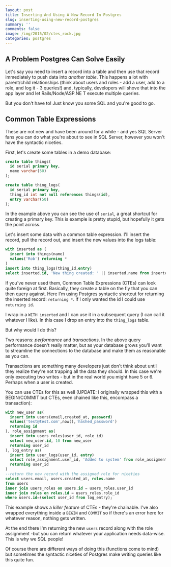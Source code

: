 ```yaml
---
layout: post
title: Inserting And Using A New Record In Postgres
slug: inserting-using-new-record-postgres
summary: ''
comments: false
image: /img/2015/02/ctes_rock.jpg
categories: postgres
---
```


## A Problem Postgres Can Solve Easily

Let's say you need to insert a record into a table and then use that record immediately to push data into *another table*. This happens a lot with parent/child relationships (think about users and roles - add a user, add to a role, and log it - 3 queries!) and, typically, developers will shove that into the app layer and let Rails/Node/ASP.NE T execute multiple queries.

But you don't have to! Just know you some SQL and you're good to go.

## Common Table Expressions

These are not new and have been around for a while - and yes SQL Server fans you can do what you're about to see in SQL Server, however you won't have the syntactic niceties.

First, let's create some tables in a demo database:

```sql
create table things(
  id serial primary key,
  name varchar(50)
);

create table thing_logs(
  id serial primary key,
  thing_id int not null references things(id),
  entry varchar(50)
);
```

In the example above you can see the use of `serial`, a great shortcut for creating a primary key. This is example is pretty stupid, but hopefully it gets the point across.

Let's insert some data with a common table expression. I'll insert the record, pull the record out, and insert the new values into the logs table:

```sql
with inserted as (
  insert into things(name)
  values('Rob') returning *
)
insert into thing_logs(thing_id,entry)
select inserted.id, 'New thing created: ' || inserted.name from inserted;
```

If you've never used them, Common Table Expressions (CTEs) can look quite foreign at first. Basically, they create a table on the fly that you can then query against. Here I'm using Postgres syntactic shortcut for returning the inserted record: `returning *`. If I only wanted the id I could use `returning id`.

I wrap in a `WITH inserted` and I can use it in a subsequent query (I can call it whatever I like). In this case I drop an entry into the `thing_logs` table.

But why would I do this?

Two reasons: *performance* and *transactions*. In the above query performance doesn't really matter, but as your database grows you'll want to streamline the connections to the database and make them as reasonable as you can.

Transactions are something many developers just don't think about until they realize they're not trapping all the data they should. In this case we're only executing two writes - but in the real world you might have 5 or 6. Perhaps when a user is created. 

You can use CTEs for this as well (UPDATE: I originally wrapped this with a BEGIN/COMMIT but CTEs, even chained like this, encompass a transaction):

```sql
with new_user as(
  insert into users(email,created_at, password)
  values('test@test.com',now(),'hashed_password')
  returning id
), role_assignment as(
  insert into users_roles(user_id, role_id)
  select new_user.id, 10 from new_user
  returning user_id
), log_entry as(
  insert into user_logs(user_id, entry)
  select role_assignment.user_id, 'Added to system' from role_assigment
  returning user_id
)
--return the new record with the assigned role for niceties
select users.email, users.created_at, roles.name
from users 
inner join users_roles on users.id = users_roles.user_id
inner join roles on roles.id = users_roles.role_id
where users.id=(select user_id from log_entry);
```

This example shows a *killer feature* of CTEs - they're chainable. I've also wrapped everything inside a `BEGIN` and `COMMIT` so if there's an error here for whatever reason, nothing gets written.

At the end there I'm returning the new `users` record along with the role assignment -but you can return whatever your application needs data-wise. This is why we SQL people!

Of course there are different ways of doing this (functions come to mind) but sometimes the syntactic niceties of Postgres make writing queries like this quite fun.
